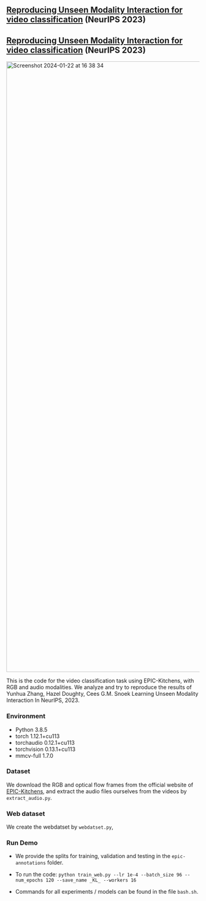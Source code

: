 ## [Reproducing Unseen Modality Interaction for video classification](https://arxiv.org/abs/2306.12795) (NeurIPS 2023)
## [Reproducing Unseen Modality Interaction for video classification](https://arxiv.org/abs/2306.12795) (NeurIPS 2023)


<img width="1595" alt="Screenshot 2024-01-22 at 16 38 34" src="https://github.com/xiaobai1217/Unseen-Modality-Interaction/assets/22721775/ecc432fb-722d-41bc-befc-4add1a5abb5d">

This is the code for the video classification task using EPIC-Kitchens, with RGB and audio modalities. We analyze and try to reproduce the results of Yunhua Zhang, Hazel Doughty, Cees G.M. Snoek Learning Unseen Modality Interaction In NeurIPS, 2023. 


### Environment
* Python 3.8.5
* torch 1.12.1+cu113
* torchaudio 0.12.1+cu113
* torchvision 0.13.1+cu113
* mmcv-full 1.7.0

### Dataset

We download the RGB and optical flow frames from the official website of [EPIC-Kitchens](https://epic-kitchens.github.io/2023), and extract the audio files ourselves from the videos by `extract_audio.py`. 

### Web dataset
We create the webdatset by `webdatset.py`, 
### Run Demo

* We provide the splits for training, validation and testing in the `epic-annotations` folder. 

* To run the code: 
`python train_web.py --lr 1e-4 --batch_size 96 --num_epochs 120 --save_name _KL_ --workers 16` 


* Commands for all experiments / models can be found in the file `bash.sh`.

